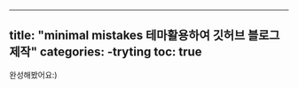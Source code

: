 ---
title: "minimal mistakes 테마활용하여 깃허브 블로그 제작"
categories:
 -tryting
 toc: true
 ---
 
 완성해봤어요:)
 
